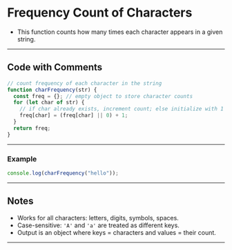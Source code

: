 # Frequency Count of Characters

- This function counts how many times each character appears in a given string.

---

## Code with Comments

```js
// count frequency of each character in the string
function charFrequency(str) {
  const freq = {}; // empty object to store character counts
  for (let char of str) {
    // if char already exists, increment count; else initialize with 1
    freq[char] = (freq[char] || 0) + 1;
  }
  return freq;
}
```

---

### Example

```js
console.log(charFrequency("hello"));
```

---

## Notes

- Works for all characters: letters, digits, symbols, spaces.
- Case-sensitive: `'A'` and `'a'` are treated as different keys.
- Output is an object where keys = characters and values = their count.

---
